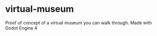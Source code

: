 # virtual-museum
Proof of concept of a virtual museum you can walk through. Made with Godot Engine 4

